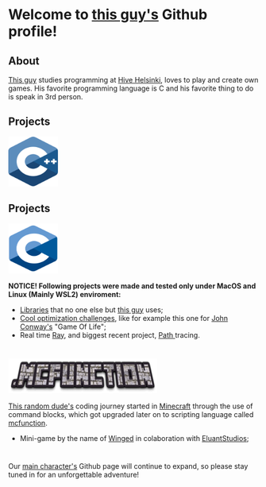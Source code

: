 # Welcome to <a href="https://github.com/Alforofous" target="_blank">this guy's</a> Github profile!

## About
<a href="https://github.com/Alforofous" target="_blank">This guy</a> studies programming at <a href="https://www.hive.fi/en/" target="_blank">Hive Helsinki</a>, loves to play and create own games. His favorite programming language is C and his favorite thing to do is speak in 3rd person.

## Projects
<img src="cpp.svg" width="100" height="100"></img>

## Projects
<img src="c.svg" width="100" height="100"></img>

**__NOTICE! Following projects were made and tested only under MacOS and Linux (Mainly WSL2) enviroment:__**

  - <a href="https://github.com/Alforofous/dm_bdf_render" target="_blank"> Libraries</a> that no one else but <a href="https://github.com/Alforofous" target="_blank">this guy</a> uses;
  - <a href="https://github.com/Alforofous/game_of_life" target="_blank">Cool optimization challenges</a>, like for example this one for <a href="https://en.wikipedia.org/wiki/Conway%27s_Game_of_Life" target="_blank">John Conway's</a> "Game Of Life";
  - Real time <a href="https://github.com/Alforofous/RTv1.git" target="_blank">Ray</a>, and biggest recent project, <a href="https://github.com/NikoGardziella/RayTracer" target="_blank">Path </a>tracing.

# 
<img src="mcfunction.png" width="300" height="70"></img>

<a href="https://github.com/Alforofous" target="_blank">This random dude's</a> coding journey started in <a href="https://minecraft.net" target="_blank">Minecraft</a> through the use of command blocks, which got upgraded later on to scripting language called <a href="https://minecraft.fandom.com/wiki/Function_(Java_Edition)" target="_blank">mcfunction</a>.

  - Mini-game by the name of <a href="https://github.com/Eluant/Winged.git" target="_blank">Winged</a> in colaboration with <a href="https://eluantstudios.com" target="_blank">EluantStudios</a>;
# 

Our <a href="https://github.com/Alforofous" target="_blank">main character's</a> Github page will continue to expand, so please stay tuned in for an unforgettable adventure!
